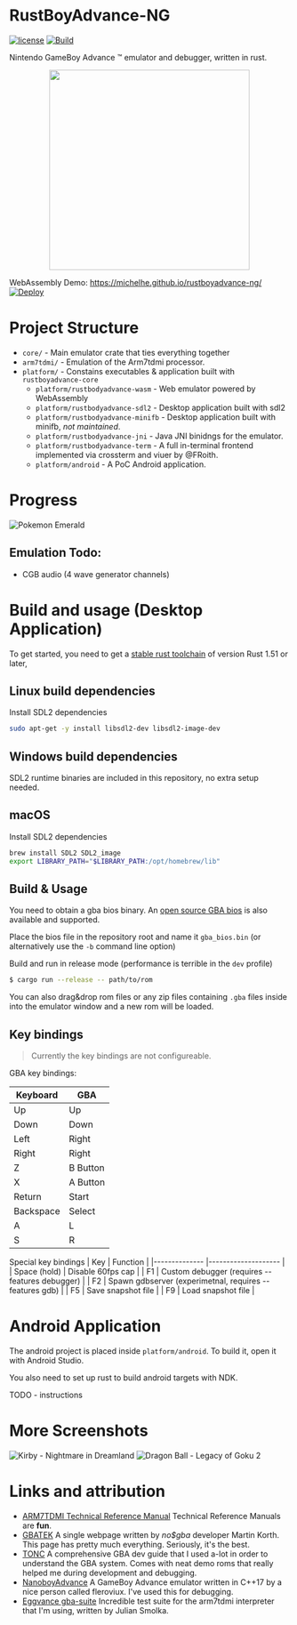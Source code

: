 # RustBoyAdvance-NG

[![license](https://img.shields.io/github/license/michelhe/rustboyadvance-ng)](https://github.com/michelhe/rustboyadvance-ng/blob/master/LICENSE) 
[![Build](https://github.com/michelhe/rustboyadvance-ng/actions/workflows/build.yml/badge.svg)](https://github.com/michelhe/rustboyadvance-ng/actions/workflows/build.yml) 

Nintendo GameBoy Advance ™ emulator and debugger, written in rust.


<div align="center">
<img width="360px" src="assets/icon_cropped_small.png">
</div>

WebAssembly Demo: https://michelhe.github.io/rustboyadvance-ng/ [![Deploy](https://github.com/michelhe/rustboyadvance-ng/actions/workflows/deploy.yml/badge.svg)](https://github.com/michelhe/rustboyadvance-ng/actions/workflows/deploy.yml)

# Project Structure
* `core/` - Main emulator crate that ties everything together 
* `arm7tdmi/` - Emulation of the Arm7tdmi processor.
* `platform/` - Constains executables & application built with `rustboyadvance-core`
    * `platform/rustbodyadvance-wasm` - Web emulator powered by WebAssembly
    * `platform/rustbodyadvance-sdl2` - Desktop application built with sdl2
    * `platform/rustbodyadvance-minifb` - Desktop application built with minifb, *not maintained*.
    * `platform/rustbodyadvance-jni` - Java JNI binidngs for the emulator.
    * `platform/rustbodyadvance-term` - A full in-terminal frontend implemented via crossterm and viuer by @FRoith.
    * `platform/android` - A PoC Android application.

# Progress

![Pokemon Emerald](media/screenshot1.png)

## Emulation Todo:
* CGB audio (4 wave generator channels)

# Build and usage (Desktop Application)

To get started, you need to get a [stable rust toolchain](https://rustup.rs) of version Rust 1.51 or later,

## Linux build dependencies
Install SDL2 dependencies

```bash
sudo apt-get -y install libsdl2-dev libsdl2-image-dev
```

## Windows build dependencies
SDL2 runtime binaries are included in this repository, no extra setup needed.

## macOS

Install SDL2 dependencies
```bash
brew install SDL2 SDL2_image
export LIBRARY_PATH="$LIBRARY_PATH:/opt/homebrew/lib"
```

## Build & Usage
You need to obtain a gba bios binary.
An [open source GBA bios](https://github.com/Nebuleon/ReGBA/blob/master/bios/gba_bios.bin) is also available and supported.


Place the bios file in the repository root and name it `gba_bios.bin` (or alternatively use the `-b` command line option)


Build and run in release mode (performance is terrible in the `dev` profile)
```bash
$ cargo run --release -- path/to/rom
```


You can also drag&drop rom files or any zip files containing `.gba` files inside into the emulator window and a new rom will be loaded.

## Key bindings

> Currently the key bindings are not configureable.

GBA key bindings:

| Keyboard  	| GBA      	|
|-----------	|----------	|
| Up        	| Up       	|
| Down      	| Down     	|
| Left      	| Right    	|
| Right     	| Right    	|
| Z         	| B Button 	|
| X         	| A Button 	|
| Return    	| Start    	|
| Backspace 	| Select   	|
| A         	| L        	|
| S         	| R        	|

Special key bindings
| Key          	| Function          	|
|--------------	|--------------------	|
| Space (hold) 	| Disable 60fps cap  	|
| F1		| Custom debugger (requires --features debugger) |
| F2		| Spawn gdbserver (experimetnal, requires --features gdb) |
| F5           	| Save snapshot file 	|
| F9           	| Load snapshot file 	|


# Android Application

The android project is placed inside `platform/android`.
To build it, open it with Android Studio.

You also need to set up rust to build android targets with NDK.

TODO - instructions

# More Screenshots
 ![Kirby - Nightmare in Dreamland](media/screenshot2.png) ![Dragon Ball - Legacy of Goku 2](media/screenshot3.png)

# Links and attribution

- [ARM7TDMI Technical Reference Manual](http://infocenter.arm.com/help/topic/com.arm.doc.ddi0210c/DDI0210B.pdf)
    Technical Reference Manuals are **fun**.
- [GBATEK](http://problemkaputt.de/gbatek.htm)
    A single webpage written by *no$gba* developer Martin Korth.
    This page has pretty much everything. Seriously, it's the best.
- [TONC](https://www.coranac.com/tonc/text/)
    A comprehensive GBA dev guide that I used a-lot in order to understand the GBA system.
    Comes with neat demo roms that really helped me during development and debugging.
- [NanoboyAdvance](https://github.com/fleroviux/NanoboyAdvance)
    A GameBoy Advance emulator written in C++17 by a nice person called fleroviux.
    I've used this for debugging.
- [Eggvance gba-suite](https://github.com/jsmolka/gba-suite)
    Incredible test suite for the arm7tdmi interpreter that I'm using, written by Julian Smolka.
